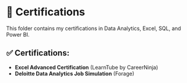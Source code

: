 # 📜 Certifications  
This folder contains my certifications in Data Analytics, Excel, SQL, and Power BI.  

## ✅ Certifications:
- **Excel Advanced Certification** (LearnTube by CareerNinja)  
- **Deloitte Data Analytics Job Simulation** (Forage)
